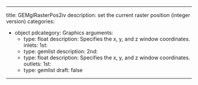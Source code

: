 
---
title: GEMglRasterPos2iv
description: set the current raster position (integer version)
categories:
  - object
pdcategory: Graphics
arguments:
    - type: float
      description: Specifies the x, y, and z window coordinates.
inlets:
  1st:
    - type: gemlist
      description:
  2nd:
    - type: float
      description: Specifies the x, y, and z window coordinates.
outlets:
  1st:
    - type: gemlist
draft: false
---

